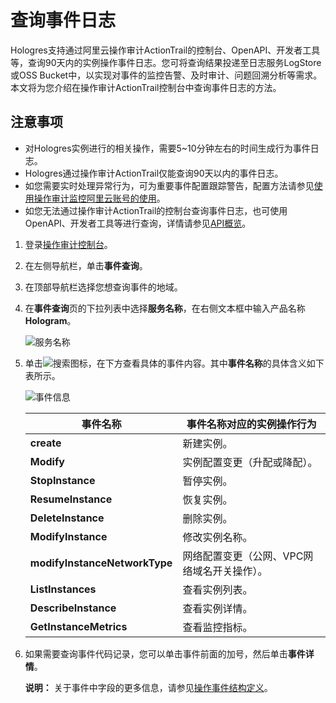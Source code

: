# 查询事件日志

Hologres支持通过阿里云操作审计ActionTrail的控制台、OpenAPI、开发者工具等，查询90天内的实例操作事件日志。您可将查询结果投递至日志服务LogStore或OSS Bucket中，以实现对事件的监控告警、及时审计、问题回溯分析等需求。本文将为您介绍在操作审计ActionTrail控制台中查询事件日志的方法。

## 注意事项

-   对Hologres实例进行的相关操作，需要5~10分钟左右的时间生成行为事件日志。
-   Hologres通过操作审计ActionTrail仅能查询90天以内的事件日志。
-   如您需要实时处理异常行为，可为重要事件配置跟踪警告，配置方法请参见[使用操作审计监控阿里云账号的使用](/cn.zh-CN/教程/使用操作审计监控阿里云账号的使用.md)。
-   如您无法通过操作审计ActionTrail的控制台查询事件日志，也可使用OpenAPI、开发者工具等进行查询，详情请参见[API概览](/cn.zh-CN/API参考/API概览.md)。

1.  登录[操作审计控制台](https://actiontrail.console.aliyun.com)。

2.  在左侧导航栏，单击**事件查询**。

3.  在顶部导航栏选择您想查询事件的地域。

4.  在**事件查询**页的下拉列表中选择**服务名称**，在右侧文本框中输入产品名称**Hologram**。

    ![服务名称](https://static-aliyun-doc.oss-accelerate.aliyuncs.com/assets/img/zh-CN/3012534261/p286093.png)

5.  单击![搜索](https://static-aliyun-doc.oss-accelerate.aliyuncs.com/assets/img/zh-CN/3012534261/p286067.png)图标，在下方查看具体的事件内容。其中**事件名称**的具体含义如下表所示。

    ![事件信息](https://static-aliyun-doc.oss-accelerate.aliyuncs.com/assets/img/zh-CN/3012534261/p286101.png)

    |事件名称|事件名称对应的实例操作行为|
    |----|-------------|
    |**create**|新建实例。|
    |**Modify**|实例配置变更（升配或降配）。|
    |**StopInstance**|暂停实例。|
    |**ResumeInstance**|恢复实例。|
    |**DeleteInstance**|删除实例。|
    |**ModifyInstance**|修改实例名称。|
    |**modifyInstanceNetworkType**|网络配置变更（公网、VPC网络域名开关操作）。|
    |**ListInstances**|查看实例列表。|
    |**DescribeInstance**|查看实例详情。|
    |**GetInstanceMetrics**|查看监控指标。|

6.  如果需要查询事件代码记录，您可以单击事件前面的加号，然后单击**事件详情**。

    **说明：** 关于事件中字段的更多信息，请参见[操作事件结构定义](/cn.zh-CN/事件记录的内容/操作事件结构定义.md)。


